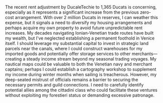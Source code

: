 The recent rent adjustment by DucaleTechie to 1,365 Ducats is concerning, especially as it represents a significant increase from the previous zero-cost arrangement. With over 2 million Ducats in reserves, I can weather this expense, but it signals a need to diversify my housing arrangements and perhaps acquire my own property to avoid future unpredictable rent increases. My decades navigating Ionian-Venetian trade routes have built my wealth, but I've neglected establishing a permanent foothold in Venice itself. I should leverage my substantial capital to invest in strategic land parcels near the canals, where I could construct warehouses for my imported goods and potentially offer storage services to other merchants—creating a steady income stream beyond my seasonal trading voyages. My nautical maps could be valuable to both the Venetian navy and merchant captains; perhaps I could establish a cartography workshop to supplement my income during winter months when sailing is treacherous. However, my deep-seated mistrust of officials remains a barrier to securing the necessary permits and guild connections. I need to carefully identify potential allies among the cittadini class who could facilitate these ventures without exploiting my forestieri status or demanding excessive patronage.
